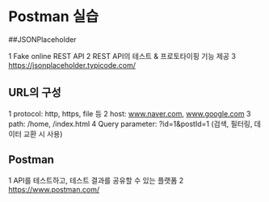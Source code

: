 # Postman 실습

##JSONPlaceholder

1 Fake online REST API
2 REST API의 테스트 & 프로토타이핑 기능 제공
3 https://jsonplaceholder.typicode.com/

## URL의 구성

1 protocol: http, https, file 등
2 host: www.naver.com, www.google.com
3 path: /home, /index.html
4 Query parameter: ?id=1&postId=1 (검색, 필터링, 데이터 교환 시 사용)

## Postman

1 API를 테스트하고, 테스트 결과를 공유할 수 있는 플랫폼
2 https://www.postman.com/
